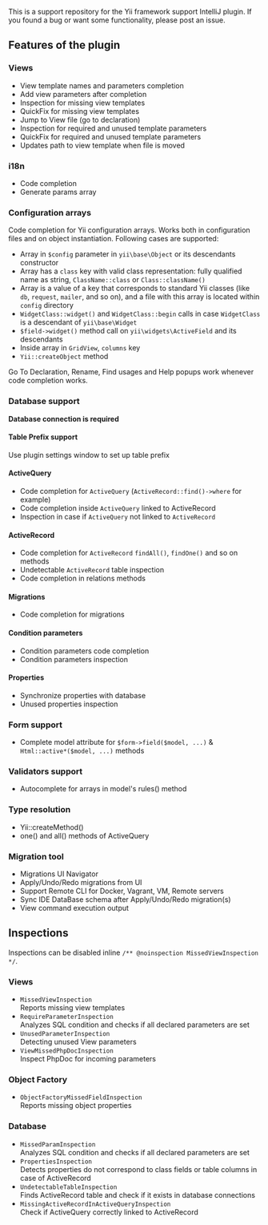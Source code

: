 This is a support repository for the Yii framework support IntelliJ plugin.
If you found a bug or want some functionality, please post an issue.

Features of the plugin
--------

### Views
- View template names and parameters completion
- Add view parameters after completion
- Inspection for missing view templates
- QuickFix for missing view templates
- Jump to View file (go to declaration)
- Inspection for required and unused template parameters
- QuickFix for required and unused template parameters
- Updates path to view template when file is moved

### i18n
- Code completion
- Generate params array

### Configuration arrays
Code completion for Yii configuration arrays. Works both in configuration files and on object instantiation.
Following cases are supported:

- Array in `$config` parameter in `yii\base\Object` or its descendants constructor
- Array has a `class` key with valid class representation: fully qualified name as string, `ClassName::class` or `Class::className()`
- Array is a value of a key that corresponds to standard Yii classes (like `db`, `request`, `mailer`, and so on), and
  a file with this array is located within `config` directory
- `WidgetClass::widget()` and `WidgetClass::begin` calls in case `WidgetClass` is a descendant of `yii\base\Widget`
- `$field->widget()` method call on `yii\widgets\ActiveField` and its descendants
- Inside array in `GridView`, `columns` key
- `Yii::createObject` method

Go To Declaration, Rename, Find usages and Help popups work whenever code completion works.

### Database support
**Database connection is required**

#### Table Prefix support
Use plugin settings window to set up table prefix

#### ActiveQuery
- Code completion for `ActiveQuery` (`ActiveRecord::find()->where` for example)  
- Code completion inside `ActiveQuery` linked to ActiveRecord  
- Inspection in case if `ActiveQuery` not linked to `ActiveRecord`

#### ActiveRecord
- Code completion for `ActiveRecord` `findAll()`, `findOne()` and so on methods  
- Undetectable `ActiveRecord` table inspection  
- Code completion in relations methods  

#### Migrations
- Code completion for migrations  

#### Condition parameters
- Condition parameters code completion  
- Condition parameters inspection  

#### Properties
- Synchronize properties with database  
- Unused properties inspection
  
### Form support
- Complete model attribute for `$form->field($model, ...)` & `Html::active*($model, ...)` methods

### Validators support
- Autocomplete for arrays in model's rules() method

### Type resolution
- Yii::createMethod()
- one() and all() methods of ActiveQuery

### Migration tool
- Migrations UI Navigator
- Apply/Undo/Redo migrations from UI
- Support Remote CLI for Docker, Vagrant, VM, Remote servers
- Sync IDE DataBase schema after Apply/Undo/Redo migration(s)
- View command execution output

## Inspections
Inspections can be disabled inline `/** @noinspection MissedViewInspection */`.

### Views
- `MissedViewInspection`  
Reports missing view templates
- `RequireParameterInspection`  
Analyzes SQL condition and checks if all declared parameters are set
- `UnusedParameterInspection`  
Detecting unused View parameters
- `ViewMissedPhpDocInspection`  
Inspect PhpDoc for incoming parameters

### Object Factory
- `ObjectFactoryMissedFieldInspection`  
Reports missing object properties

### Database
- `MissedParamInspection`  
Analyzes SQL condition and checks if all declared parameters are set
-  `PropertiesInspection`  
Detects properties do not correspond to class fields or table columns in case of ActiveRecord
- `UndetectableTableInspection`  
Finds ActiveRecord table and check if it exists in database connections
- `MissingActiveRecordInActiveQueryInspection`  
Check if ActiveQuery correctly linked to ActiveRecord
